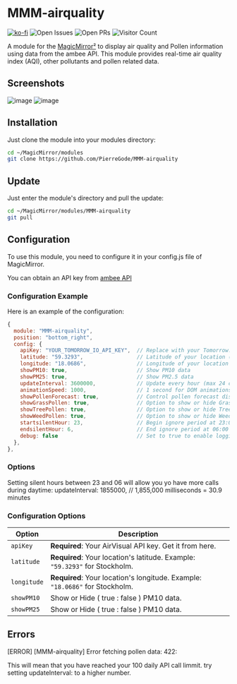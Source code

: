 # MMM-airquality

[![ko-fi](https://ko-fi.com/img/githubbutton_sm.svg)](https://ko-fi.com/J3J2EARPK)
![Open Issues](https://img.shields.io/github/issues/PierreGode/MMM-airquality)
![Open PRs](https://img.shields.io/github/issues-pr/PierreGode/MMM-airquality)
![Visitor Count](https://hits.seeyoufarm.com/api/count/incr/badge.svg?url=https://github.com/PierreGode/MMM-airquality)

A module for the [MagicMirror²](https://magicmirror.builders) to display air quality and Pollen information using data from the ambee API. This module provides real-time air quality index (AQI), other pollutants and pollen related data.

## Screenshots

![image](img/screen2.png) ![image](img/screen1.png)

## Installation

Just clone the module into your modules directory:

```bash
cd ~/MagicMirror/modules
git clone https://github.com/PierreGode/MMM-airquality
```

## Update

Just enter the module's directory and pull the update:

```bash
cd ~/MagicMirror/modules/MMM-airquality
git pull
```

## Configuration

To use this module, you need to configure it in your config.js file of MagicMirror.

You can obtain an API key from [ambee API](https://auth.ambeedata.com/users/register?redirectUrl=https://api-dashboard.getambee.com)

### Configuration Example

Here is an example of the configuration:

```js
{
  module: "MMM-airquality",
  position: "bottom_right",
  config: {
    apiKey: "YOUR_TOMORROW_IO_API_KEY",  // Replace with your Tomorrow.io API Key
    latitude: "59.3293",                 // Latitude of your location (e.g., Stockholm)
    longitude: "18.0686",                // Longitude of your location
    showPM10: true,                      // Show PM10 data
    showPM25: true,                      // Show PM2.5 data
    updateInterval: 3600000,             // Update every hour (max 24 calls/day with Tomorrow.io)
    animationSpeed: 1000,                // 1 second for DOM animations
    showPollenForecast: true,            // Control pollen forecast display
    showGrassPollen: true,               // Option to show or hide Grass pollen
    showTreePollen: true,                // Option to show or hide Tree pollen
    showWeedPollen: true,                // Option to show or hide Weed pollen
    startsilentHour: 23,                 // Begin ignore period at 23:00
    endsilentHour: 6,                    // End ignore period at 06:00
    debug: false                         // Set to true to enable logging for debugging
  },
},

```
### Options
Setting silent hours between 23 and 06 will allow you yo have more calls during daytime: updateInterval: 1855000, // 1,855,000 milliseconds = 30.9 minutes

### Configuration Options

| Option | Description |
| --- | --- |
| `apiKey` | **Required**: Your AirVisual API key. Get it from here. |
| `latitude` | **Required**: Your location's latitude. Example: `"59.3293"` for Stockholm. |
| `longitude` | **Required**: Your location's longitude. Example: `"18.0686"` for Stockholm. |
| `showPM10` | Show or Hide ( true : false )  PM10 data. |
| `showPM25` | Show or Hide ( true : false ) PM10 data. |

## Errors

[ERROR]
[MMM-airquality] Error fetching pollen data: 422: <p>This will mean that you have reached your 100 daily API call limmit. try setting updateInterval: to a higher number.
